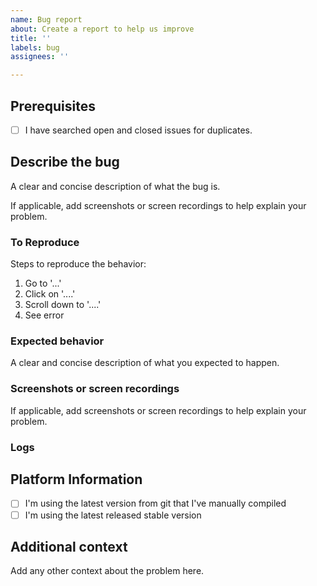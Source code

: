 ```yaml
---
name: Bug report
about: Create a report to help us improve
title: ''
labels: bug
assignees: ''

---
```


<!--
By filing an Issue, you are expected to comply with the elementary code of conduct: https://elementary.io/code-of-conduct

Please fill out this template with all the information you have. We can't do much without a detailed description of what you've encountered. Please do your best!

Please note that this tracker is only for bugs and feature requests. Please try these locations if you have a question or comment:

  https://elementaryos.stackexchange.com/
  https://www.reddit.com/r/elementaryos/

Please read and follow these tips:
https://elementary.io/docs/code/reference#be-prepared-to-provide-more-information

Lastly, be sure to preview your issue before saving. Thanks!
-->

## Prerequisites
- [ ] I have searched open and closed issues for duplicates.

## Describe the bug
A clear and concise description of what the bug is.

If applicable, add screenshots or screen recordings to help explain your problem.

### To Reproduce
Steps to reproduce the behavior:
1. Go to '...'
2. Click on '....'
3. Scroll down to '....'
4. See error

### Expected behavior
A clear and concise description of what you expected to happen.

### Screenshots or screen recordings
If applicable, add screenshots or screen recordings to help explain your problem.

### Logs
<!--
If applicable, please share logs.

Notice erroneous behavior? Get and share debug logs by following:
https://elementary.io/docs/code/os-dev#debug-logs

The application crashes? Get and share crash logs by following:
https://elementary.io/docs/code/os-dev#inspecting-crashes
-->

## Platform Information
<!--
Please share a screenshot of the System Settings > About screen.
If you can't please share:
 - OS: [e.g. elementary OS]
 - OS Version [e.g. Juno]
 - Hardware info

Please check what applies:
-->
- [ ] I'm using the latest version from git that I've manually compiled
- [ ] I'm using the latest released stable version

## Additional context
Add any other context about the problem here.
